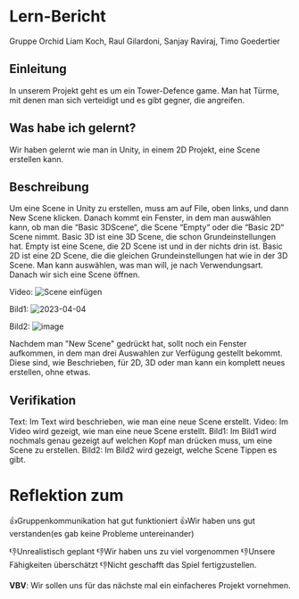 # Lern-Bericht
Gruppe Orchid
Liam Koch, Raul Gilardoni, Sanjay Raviraj, Timo Goedertier

## Einleitung

In unserem Projekt geht es um ein Tower-Defence game. Man hat Türme, mit denen man sich verteidigt und es gibt gegner, die angreifen.

## Was habe ich gelernt?

Wir haben gelernt wie man in Unity, in einem 2D Projekt, eine Scene erstellen kann.


## Beschreibung
Um eine Scene in Unity zu erstellen, muss am auf File, oben links, und dann New Scene klicken. Danach kommt ein Fenster, in dem man auswählen kann, ob man die “Basic 3DScene“, die Scene “Empty“ oder die “Basic 2D“ Scene nimmt. Basic 3D ist eine 3D Scene, die schon Grundeinstellungen hat. Empty ist eine Scene, die 2D Scene ist und in der nichts drin ist. Basic 2D ist eine 2D Scene, die die gleichen Grundeinstellungen hat wie in der 3D Scene. Man kann auswählen, was man will, je nach Verwendungsart. Danach wir sich eine Scene öffnen.

Video:
![Scene einfügen](https://user-images.githubusercontent.com/110893121/229715848-190236bd-d95e-4ef5-91bc-0e8b22606116.gif)

Bild1:
![2023-04-04](https://user-images.githubusercontent.com/110893121/229716205-ea75df62-c58c-429c-8678-077317786ec9.png)

Bild2:
![image](https://user-images.githubusercontent.com/110893121/229716149-dbff3cc2-0760-45ef-8aa7-e5c86453d52b.png)

Nachdem man "New Scene" gedrückt hat, sollt noch ein Fenster aufkommen, in dem man drei Auswahlen zur Verfügung gestellt bekommt.
Diese sind, wie Beschrieben, für 2D, 3D oder man kann ein komplett neues erstellen, ohne etwas.


## Verifikation

Text: Im Text wird beschrieben, wie man eine neue Scene erstellt.
Video: Im Video wird gezeigt, wie man eine neue Scene erstellt.
Bild1: Im Bild1 wird nochmals genau gezeigt auf welchen Kopf man drücken muss, um eine Scene zu erstellen.
Bild2: Im Bild2 wird gezeigt, welche Scene Tippen es gibt.


# Reflektion zum 

👍Gruppenkommunikation hat gut funktioniert 
👍Wir haben uns gut verstanden(es gab keine Probleme untereinander)


👎Unrealistisch geplant
👎Wir haben uns zu viel vorgenommen 
👎Unsere Fähigkeiten überschätzt
👎Nicht geschafft das Spiel fertigzustellen.

**VBV**: Wir sollen uns für das nächste mal ein einfacheres Projekt vornehmen.
